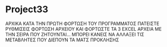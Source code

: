 # Project33
ΑΡΧΙΚΑ ΚΑΤΑ ΤΗΝ ΠΡΩΤΗ ΦΟΡΤΩΣΗ ΤΟΥ ΠΡΟΓΡΑΜΜΑΤΟΣ ΠΑΤΕΙΣΤΕ ΡΥΘΜΙΣΕΙΣ ΦΟΡΤΩΣΗ ΑΡΧΕΙΟΥ ΚΑΙ ΦΟΡΤΩΣΤΕ ΤΑ 3 ΕΧCEL ΑΡΧΕΙΑ ΜΕ ΤΗΝ ΣΕΙΡΑ ΠΟΥ ΖΗΤΟΥΝΤΑΙ...
ΜΠΟΡΕΙ ΚΑΝΕΙΣ ΝΑ ΑΛΛΑΞΕΙ ΤΙΣ ΜΕΤΑΒΛΗΤΕΣ ΠΟΥ ΔΙΕΠΟΥΝ ΤΑ ΜΑΤΣ ΠΡΟΚΛΗΣΗΣ

